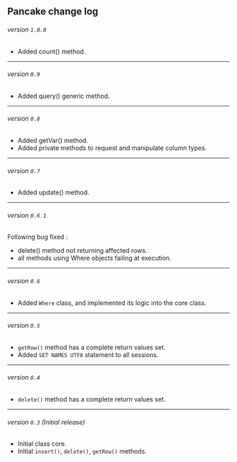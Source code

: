 ## Pancake change log

###### version `1.0.0`

  * Added count() method.

-----

###### version `0.9`

  * Added query() generic method.

-----

###### version `0.8`

  * Added getVar() method.
  * Added private methods to request and manipulate column types.

-----

###### version `0.7`

  * Added update() method.

-----

###### version `0.6.1`

Following bug fixed :

  * delete() method not returning affected rows.
  * all methods using Where objects failing at execution.

-----

###### version `0.6`

  * Added `Where` class, and implemented its logic into the core class.

-----

###### version `0.5`

  * `getRow()` method has a complete return values set.
  * Added `SET NAMES UTF8` statement to all sessions.

-----

###### version `0.4`

  * `delete()` method has a complete return values set.

-----

###### version `0.3` (Initial release)

  * Initial class core.
  * Initial `insert()`, `delete()`, `getRow()` methods.